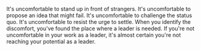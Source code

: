 
It's uncomfortable to stand up in front of strangers.
It's uncomfortable to propose an idea that might fail.
It's uncomfortable to challenge the status quo.
It's uncomfortable to resist the urge to settle.
When you identify the discomfort, you've found the place where a leader is needed.
If you're not uncomfortable in your work as a leader, it's almost certain you're not reaching your potential as a leader.
